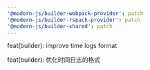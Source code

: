 ```yaml
---
'@modern-js/builder-webpack-provider': patch
'@modern-js/builder-rspack-provider': patch
'@modern-js/builder-shared': patch
---
```


feat(builder): improve time logs format

feat(builder): 优化时间日志的格式

